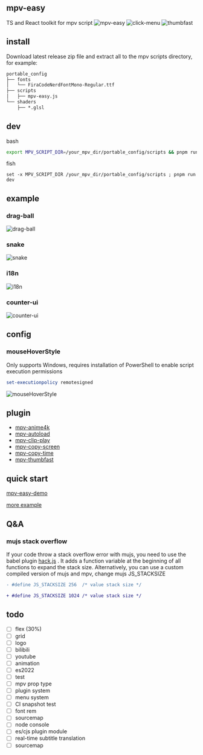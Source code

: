 ## mpv-easy
TS and React toolkit for mpv script
![mpv-easy](./assets/img/mpv-easy.gif)
![click-menu](./assets/img/click-menu.gif)
![thumbfast](./assets/img/thumbfast.png)


## install
Download latest release zip file and extract all to the mpv scripts directory, for example:

```txt
portable_config
├── fonts
│   └── FiraCodeNerdFontMono-Regular.ttf
├── scripts
│   ├── mpv-easy.js
└── shaders
    ├── *.glsl
```




## dev
bash
```bash
export MPV_SCRIPT_DIR=/your_mpv_dir/portable_config/scripts && pnpm run dev
```

fish
```fish
set -x MPV_SCRIPT_DIR /your_mpv_dir/portable_config/scripts ; pnpm run dev
```

## example
### drag-ball
![drag-ball](./assets/img/drag-ball.gif)

### snake
![snake](./assets/img/snake.gif)


### i18n
![i18n](./assets/img/i18n.gif)


### counter-ui
![counter-ui](./assets/img/counter-ui.gif)

## config

### mouseHoverStyle
Only supports Windows, requires installation of PowerShell to enable script execution permissions
```powershell
set-executionpolicy remotesigned
```
![mouseHoverStyle](./assets/img/mouseHoverStyle.png)


## plugin
- [mpv-anime4k](./mpv-anime4k/readme.md)
- [mpv-autoload](./mpv-autoload/readme.md)
- [mpv-clip-play](./mpv-clip-play/readme.md)
- [mpv-copy-screen](./mpv-copy-screen/readme.md)
- [mpv-copy-time](./mpv-copy-time/readme.md)
- [mpv-thumbfast](./mpv-thumbfast/readme.md)


## quick start
[mpv-easy-demo](https://github.com/ahaoboy/mpv-easy-demo)

[more example](./mpv-easy/src/example/)

## Q&A
### mujs stack overflow
If your code throw a stack overflow error with mujs, you need to use the babel plugin [hack.js](./mpv-easy/src//babel//hack.js)
. It adds a function variable at the beginning of all functions to expand the stack size. Alternatively, you can use a custom compiled version of mujs and mpv, change mujs JS_STACKSIZE
```diff
- #define JS_STACKSIZE 256	/* value stack size */

+ #define JS_STACKSIZE 1024	/* value stack size */
```

## todo
- [ ] flex (30%)
- [ ] grid
- [ ] logo
- [ ] bilibili
- [ ] youtube
- [ ] animation
- [ ] es2022
- [ ] test
- [ ] mpv prop type
- [ ] plugin system
- [ ] menu system
- [ ] CI snapshot test
- [ ] font rem
- [ ] sourcemap
- [ ] node console
- [ ] es/cjs plugin module
- [ ] real-time subtitle translation
- [ ] sourcemap